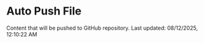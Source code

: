 # Auto Push File

Content that will be pushed to GitHub repository.
Last updated: 08/12/2025, 12:10:22 AM